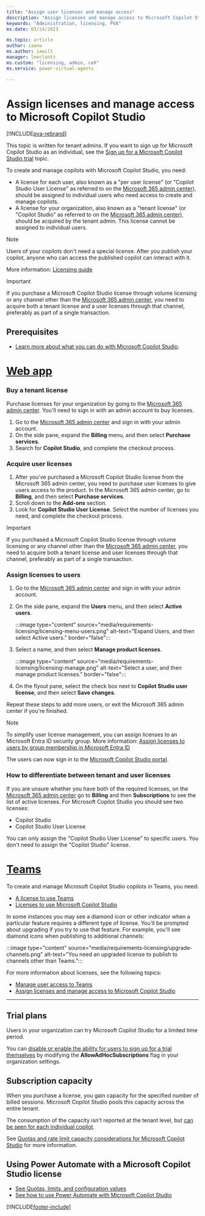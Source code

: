 ```yaml
---
title: "Assign user licenses and manage access"
description: "Assign licenses and manage access to Microsoft Copilot Studio for your organization"
keywords: "Administration, licensing, PVA"
ms.date: 03/24/2023

ms.topic: article
author: iaanw
ms.author: iawilt
manager: leeclontz
ms.custom: "licensing, admin, ceX"
ms.service: power-virtual-agents

---
```


# Assign licenses and manage access to Microsoft Copilot Studio

[!INCLUDE[pva-rebrand](includes/pva-rebrand.md)]

This topic is written for tenant admins. If you want to sign up for Microsoft Copilot Studio as an individual, see the [Sign up for a Microsoft Copilot Studio trial](sign-up-individual.md) topic.

To create and manage copilots with Microsoft Copilot Studio, you need:

- A license for each user, also known as a "per user license" (or "Copilot Studio User License" as referred to on the [Microsoft 365 admin center](https://admin.microsoft.com)), should be assigned to individual users who need access to create and manage copilots.
- A license for your organization, also known as a "tenant license" (or "Copilot Studio" as referred to on the [Microsoft 365 admin center](https://admin.microsoft.com)), should be acquired by the tenant admin. This license cannot be assigned to individual users.

> [!NOTE]
> Users of your copilots don't need a special license. After you publish your copilot, anyone who can access the published copilot can interact with it.

More information: [Licensing guide](https://go.microsoft.com/fwlink/?linkid=2085130)
  
> [!IMPORTANT]
> If you purchase a Microsoft Copilot Studio license through volume licensing or any channel other than the [Microsoft 365 admin center](https://admin.microsoft.com/admin/default.aspx), you need to acquire both a tenant license and a user licenses through that channel, preferably as part of a single transaction.
  
## Prerequisites

- [Learn more about what you can do with Microsoft Copilot Studio](fundamentals-what-is-power-virtual-agents.md).

# [Web app](#tab/web)

### Buy a tenant license

Purchase licenses for your organization by going to the [Microsoft 365 admin center](https://admin.microsoft.com/admin/default.aspx). You'll need to sign in with an admin account to buy licenses.

1. Go to the [Microsoft 365 admin center](https://admin.microsoft.com/admin/default.aspx) and sign in with your admin account.
1. On the side pane, expand the **Billing** menu, and then select **Purchase services**.
1. Search for **Copilot Studio**, and complete the checkout process.

### Acquire user licenses

1. After you've purchased a Microsoft Copilot Studio license from the Microsoft 365 admin center, you need to purchase user licenses to give users access to the product. In the Microsoft 365 admin center, go to **Billing**, and then select **Purchase services**.
1. Scroll down to the **Add-ons** section.
1. Look for **Copilot Studio User License**. Select the number of licenses you need, and complete the checkout process.

> [!IMPORTANT]
> If you purchased a Microsoft Copilot Studio license through volume licensing or any channel other than the [Microsoft 365 admin center](https://admin.microsoft.com/admin/default.aspx), you need to acquire both a tenant license and user licenses through that channel, preferably as part of a single transaction.

### Assign licenses to users

1. Go to the [Microsoft 365 admin center](https://admin.microsoft.com/admin/default.aspx) and sign in with your admin account.

1. On the side pane, expand the **Users** menu, and then select **Active users**.

    :::image type="content" source="media/requirements-licensing/licensing-menu-users.png" alt-text="Expand Users, and then select Active users." border="false":::

1. Select a name, and then select **Manage product licenses**.

   :::image type="content" source="media/requirements-licensing/licensing-manage.png" alt-text="Select a user, and then manage product licenses." border="false":::

1. On the flyout pane, select the check box next to **Copilot Studio user license**, and then select **Save changes**.

Repeat these steps to add more users, or exit the Microsoft 365 admin center if you're finished.

  > [!NOTE]
  > To simplify user license management, you can assign licenses to an Microsoft Entra ID security group. More information: [Assign licenses to users by group membership in Microsoft Entra ID](/azure/active-directory/users-groups-roles/licensing-groups-assign)

The users can now sign in to the [Microsoft Copilot Studio portal](https://web.powerva.microsoft.com).

### How to differentiate between tenant and user licenses

If you are unsure whether you have both of the required licenses, on the [Microsoft 365 admin center](https://admin.microsoft.com) go to **Billing** and then **Subscriptions** to see the list of active licenses. For Microsoft Copilot Studio you should see two licenses:

- Copilot Studio
- Copilot Studio User License

You can only assign the "Copilot Studio User License" to specific users. You don't need to assign the "Copilot Studio" license.

# [Teams](#tab/teams)

To create and manage Microsoft Copilot Studio copilots in Teams, you need:

- [A license to use Teams](/MicrosoftTeams/user-access)
- [Licenses to use Microsoft Copilot Studio](requirements-licensing.md)

In some instances you may see a diamond icon or other indicator when a particular feature requires a different type of license. You'll be prompted about upgrading if you try to use that feature. For example, you'll see diamond icons when publishing to additional channels:

:::image type="content" source="media/requirements-licensing/upgrade-channels.png" alt-text="You need an upgraded license to publish to channels other than Teams.":::

For more information about licenses, see the following topics:

- [Manage user access to Teams](/MicrosoftTeams/user-access)
- [Assign licenses and manage access to Microsoft Copilot Studio](requirements-licensing.md)

---

## Trial plans

Users in your organization can try Microsoft Copilot Studio for a limited time period.

You can [disable or enable the ability for users to sign up for a trial themselves](/azure/active-directory/users-groups-roles/directory-self-service-signup) by modifying the **AllowAdHocSubscriptions** flag in your organization settings.

## Subscription capacity

When you purchase a license, you gain capacity for the specified number of billed sessions. Microsoft Copilot Studio pools this capacity across the entire tenant.

The consumption of the capacity isn't reported at the tenant level, but [can be seen for each individual copilot](analytics-billed-sessions.md).

See [Quotas and rate limit capacity considerations for Microsoft Copilot Studio](requirements-quotas.md) for more information.

## Using Power Automate with a Microsoft Copilot Studio license

- [See Quotas, limits, and configuration values](requirements-quotas.md)
- [See how to use Power Automate with Microsoft Copilot Studio](advanced-flow.md)

[!INCLUDE[footer-include](includes/footer-banner.md)]
